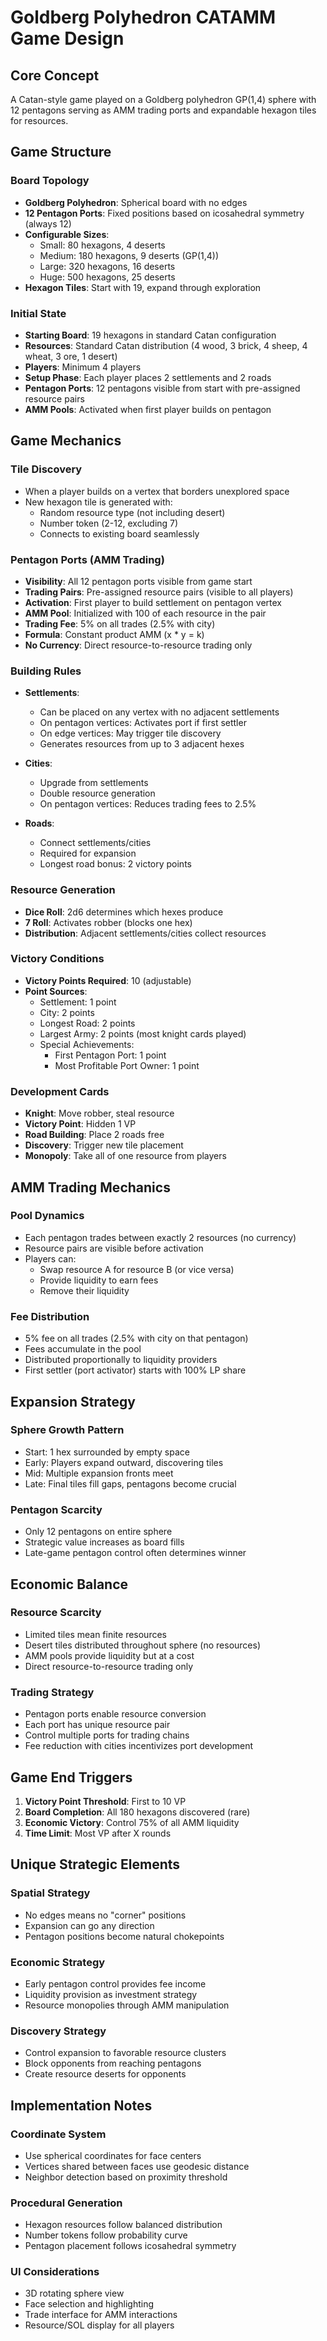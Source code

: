 # Goldberg Polyhedron CATAMM Game Design

## Core Concept
A Catan-style game played on a Goldberg polyhedron GP(1,4) sphere with 12 pentagons serving as AMM trading ports and expandable hexagon tiles for resources.

## Game Structure

### Board Topology
- **Goldberg Polyhedron**: Spherical board with no edges
- **12 Pentagon Ports**: Fixed positions based on icosahedral symmetry (always 12)
- **Configurable Sizes**:
  - Small: 80 hexagons, 4 deserts
  - Medium: 180 hexagons, 9 deserts (GP(1,4))
  - Large: 320 hexagons, 16 deserts
  - Huge: 500 hexagons, 25 deserts
- **Hexagon Tiles**: Start with 19, expand through exploration

### Initial State
- **Starting Board**: 19 hexagons in standard Catan configuration
- **Resources**: Standard Catan distribution (4 wood, 3 brick, 4 sheep, 4 wheat, 3 ore, 1 desert)
- **Players**: Minimum 4 players
- **Setup Phase**: Each player places 2 settlements and 2 roads
- **Pentagon Ports**: 12 pentagons visible from start with pre-assigned resource pairs
- **AMM Pools**: Activated when first player builds on pentagon

## Game Mechanics

### Tile Discovery
- When a player builds on a vertex that borders unexplored space
- New hexagon tile is generated with:
  - Random resource type (not including desert)
  - Number token (2-12, excluding 7)
  - Connects to existing board seamlessly

### Pentagon Ports (AMM Trading)
- **Visibility**: All 12 pentagon ports visible from game start
- **Trading Pairs**: Pre-assigned resource pairs (visible to all players)
- **Activation**: First player to build settlement on pentagon vertex
- **AMM Pool**: Initialized with 100 of each resource in the pair
- **Trading Fee**: 5% on all trades (2.5% with city)
- **Formula**: Constant product AMM (x * y = k)
- **No Currency**: Direct resource-to-resource trading only

### Building Rules
- **Settlements**: 
  - Can be placed on any vertex with no adjacent settlements
  - On pentagon vertices: Activates port if first settler
  - On edge vertices: May trigger tile discovery
  - Generates resources from up to 3 adjacent hexes
  
- **Cities**: 
  - Upgrade from settlements
  - Double resource generation
  - On pentagon vertices: Reduces trading fees to 2.5%

- **Roads**:
  - Connect settlements/cities
  - Required for expansion
  - Longest road bonus: 2 victory points

### Resource Generation
- **Dice Roll**: 2d6 determines which hexes produce
- **7 Roll**: Activates robber (blocks one hex)
- **Distribution**: Adjacent settlements/cities collect resources

### Victory Conditions
- **Victory Points Required**: 10 (adjustable)
- **Point Sources**:
  - Settlement: 1 point
  - City: 2 points
  - Longest Road: 2 points
  - Largest Army: 2 points (most knight cards played)
  - Special Achievements:
    - First Pentagon Port: 1 point
    - Most Profitable Port Owner: 1 point

### Development Cards
- **Knight**: Move robber, steal resource
- **Victory Point**: Hidden 1 VP
- **Road Building**: Place 2 roads free
- **Discovery**: Trigger new tile placement
- **Monopoly**: Take all of one resource from players

## AMM Trading Mechanics

### Pool Dynamics
- Each pentagon trades between exactly 2 resources (no currency)
- Resource pairs are visible before activation
- Players can:
  - Swap resource A for resource B (or vice versa)
  - Provide liquidity to earn fees
  - Remove their liquidity

### Fee Distribution
- 5% fee on all trades (2.5% with city on that pentagon)
- Fees accumulate in the pool
- Distributed proportionally to liquidity providers
- First settler (port activator) starts with 100% LP share

## Expansion Strategy

### Sphere Growth Pattern
- Start: 1 hex surrounded by empty space
- Early: Players expand outward, discovering tiles
- Mid: Multiple expansion fronts meet
- Late: Final tiles fill gaps, pentagons become crucial

### Pentagon Scarcity
- Only 12 pentagons on entire sphere
- Strategic value increases as board fills
- Late-game pentagon control often determines winner

## Economic Balance

### Resource Scarcity
- Limited tiles mean finite resources
- Desert tiles distributed throughout sphere (no resources)
- AMM pools provide liquidity but at a cost
- Direct resource-to-resource trading only

### Trading Strategy
- Pentagon ports enable resource conversion
- Each port has unique resource pair
- Control multiple ports for trading chains
- Fee reduction with cities incentivizes port development

## Game End Triggers
1. **Victory Point Threshold**: First to 10 VP
2. **Board Completion**: All 180 hexagons discovered (rare)
3. **Economic Victory**: Control 75% of all AMM liquidity
4. **Time Limit**: Most VP after X rounds

## Unique Strategic Elements

### Spatial Strategy
- No edges means no "corner" positions
- Expansion can go any direction
- Pentagon positions become natural chokepoints

### Economic Strategy
- Early pentagon control provides fee income
- Liquidity provision as investment strategy
- Resource monopolies through AMM manipulation

### Discovery Strategy
- Control expansion to favorable resource clusters
- Block opponents from reaching pentagons
- Create resource deserts for opponents

## Implementation Notes

### Coordinate System
- Use spherical coordinates for face centers
- Vertices shared between faces use geodesic distance
- Neighbor detection based on proximity threshold

### Procedural Generation
- Hexagon resources follow balanced distribution
- Number tokens follow probability curve
- Pentagon placement follows icosahedral symmetry

### UI Considerations
- 3D rotating sphere view
- Face selection and highlighting
- Trade interface for AMM interactions
- Resource/SOL display for all players